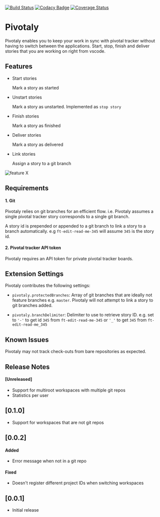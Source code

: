 [![Build Status](https://travis-ci.com/brayovsky/pivotaly.svg?branch=master)](https://travis-ci.com/brayovsky/pivotaly) [![Codacy Badge](https://api.codacy.com/project/badge/Grade/0ef47d66521d4d22b8612679e746acf3)](https://www.codacy.com/project/Andela-eugene/pivotaly/dashboard?utm_source=github.com&amp;utm_medium=referral&amp;utm_content=brayovsky/pivotaly&amp;utm_campaign=Badge_Grade_Dashboard) [![Coverage Status](https://coveralls.io/repos/github/brayovsky/pivotaly/badge.svg?branch=master)](https://coveralls.io/github/brayovsky/pivotaly?branch=master)

# Pivotaly

Pivotaly enables you to keep your work in sync with pivotal tracker without having to switch between the applications. Start, stop, finish and deliver stories that you are working on right from vscode.

## Features

- Start stories

    Mark a story as started
- Unstart stories

    Mark a story as unstarted. Implemented as `stop story`
- Finish stories

    Mark a story as finished
- Deliver stories

    Mark a story as delivered
- Link stories
    
    Assign a story to a git branch



![feature X](images/features.png)



## Requirements

#### 1. Git
Pivotaly relies on git branches for an efficient flow. i.e. Pivotaly assumes a single pivotal tracker story corresponds to a single git branch.

A story id is prepended or appended to a git branch to link a story to a branch automatically. e.g `ft-edit-read-me-345` will assume `345`  is the story id.

#### 2. Pivotal tracker API token
Pivotaly requires an API token for private pivotal tracker boards.

## Extension Settings

Pivotaly contributes the following settings:

* `pivotaly.protectedBranches`: Array of git branches that are ideally not feature branches e.g. `master`. Pivotaly will not attempt to link a story to git branches added.

* `pivotaly.branchDelimiter`: Delimiter to use to retrieve story ID. e.g. set to `'-'` to get id `345` from `ft-edit-read-me-345` or `'_'` to get `345` from `ft-edit-read-me_345`

## Known Issues

Pivotaly may not track check-outs from bare repositories as expected.

## Release Notes

#### [Unreleased]
- Support for multiroot workspaces with multiple git repos
- Statistics per user

## [0.1.0]
- Support for workspaces that are not git repos

## [0.0.2]
#### Added
- Error message when not in a git repo

#### Fixed
- Doesn't register different project IDs when switching workspaces 

## [0.0.1]
- Initial release
